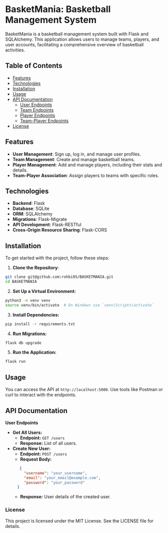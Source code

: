 # BasketMania: Basketball Management System

BasketMania is a basketball management system built with Flask and SQLAlchemy. This application allows users to manage teams, players, and user accounts, facilitating a comprehensive overview of basketball activities.

## Table of Contents

- [Features](#features)
- [Technologies](#technologies)
- [Installation](#installation)
- [Usage](#usage)
- [API Documentation](#api-documentation)
  - [User Endpoints](#user-endpoints)
  - [Team Endpoints](#team-endpoints)
  - [Player Endpoints](#player-endpoints)
  - [Team-Player Endpoints](#team-player-endpoints)
- [License](#license)

## Features

- **User Management**: Sign up, log in, and manage user profiles.
- **Team Management**: Create and manage basketball teams.
- **Player Management**: Add and manage players, including their stats and details.
- **Team-Player Association**: Assign players to teams with specific roles.

## Technologies

- **Backend**: Flask
- **Database**: SQLite
- **ORM**: SQLAlchemy
- **Migrations**: Flask-Migrate
- **API Development**: Flask-RESTful
- **Cross-Origin Resource Sharing**: Flask-CORS

## Installation

To get started with the project, follow these steps:

1. **Clone the Repository**:
```bash
git clone git@github.com:rohbi05/BASKETMANIA.git
cd BASKETMANIA
```
2. **Set Up a Virtual Environment:**
```bash
python3 -m venv venv
source venv/bin/activate  # On Windows use `venv\Scripts\activate`
```
3. **Install Dependencies:**
```bash
pip install -r requirements.txt
```
4. **Run Migrations:**
```bash
flask db upgrade
```
5. **Run the Application:**
```bash
flask run
```

## Usage
You can access the API at `http://localhost:5000`. Use tools like Postman or curl to interact with the endpoints.

## API Documentation
**User Endpoints**
 - **Get All Users:**
     - **Endpoint:** `GET /users`
     - **Response:** List of all users.
- **Create New User:**
     - **Endpoint:** `POST /users`
     - **Request Body:**
     ```json
        {
          "username": "your_username",
          "email": "your_email@example.com",
          "password": "your_password"
       }
     ```
     - **Response:** User details of the created user.


### License
This project is licensed under the MIT License. See the LICENSE file for details.
